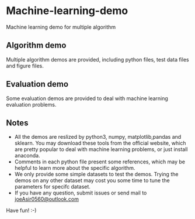 # Machine-learning-demo
Machine learning demo for multiple algorithm

## Algorithm demo
Multiple algorithm demos are provided, including python files, test data files and figure files.

## Evaluation demo
Some evaluation demos are provided to deal with machine learning evaluation problems.

## Notes
 * All the demos are reslized by python3, numpy, matplotlib,pandas and sklearn. You may download these tools from the official website, which are pretty popular to deal with machine learning problems, or just install anaconda.
 * Comments in each python file present some references, which may be helpful to learn more about the specific algorithm.
 * We only provide some simple datasets to test the demos. Trying the demos on any other dataset may cost you some time to tune the parameters for specifc dataset.
 * If you have any question, submit issues or send mail to joeAsir0560@outlook.com

Have fun!  :-)
